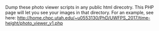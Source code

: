 Dump these photo viewer scripts in any public html direcotry. 
This PHP page will let you see your images in that directory.
For an example, see here: 
http://home.chpc.utah.edu/~u0553130/PhD/UWFPS_2017/time-height/photo_viewer_v1.php 
